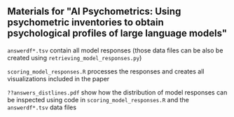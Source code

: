 ## Materials for "AI Psychometrics: Using psychometric inventories to obtain psychological profiles of large language models"

`answerdf*.tsv` contain all model responses (those data files can be also be created using `retrieving_model_responses.py`)

`scoring_model_responses.R` processes the responses and creates all visualizations included in the paper

`??answers_distlines.pdf` show how the distribution of model responses can be inspected using code in `scoring_model_responses.R` and the `answerdf*.tsv` data files
